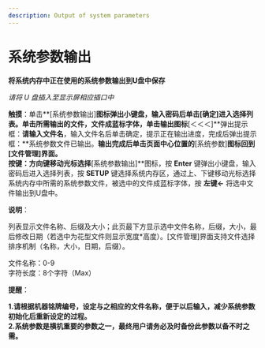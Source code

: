 ```yaml
---
description: Output of system parameters
---
```


# 系统参数输出

**将系统内存中正在使用的系统参数输出到U盘中保存**

_请将 U 盘插入至显示屏相应插口中_ 

**触摸**：单击**\[系统参数输出\]**图标弹出小键盘，输入密码后单击\[确定\]进入选择列表。单击所需输出的文件，文件成蓝标字体，单击输出图标**\[＜＜＜\]**弹出提示框：**请输入文件名**，输入文件名后单击确定，提示正在输出进度，完成后弹出提示框：**系统参数文件已输出。**输出完成后单击页面中心位置的**\[系统参数\]**图标回到\[文件管理\]界面。  
**按键**：方向键移动光标选择**\[系统参数输出\]**图标，按 **Enter** 键弹出小键盘，输入密码后进入选择列表，按 **SETUP** 键选择系统内存区，通过上、下键移动光标选择系统内存中所需的系统参数文件，被选中的文件成蓝标字体，按 **左键←** 将选中文件输出到U盘中。

**说明**：

列表显示文件名称、后缀及大小；此页最下方显示选中文件名称，后缀，大小，最后修改日期（若选中为花型文件则显示宽度\*高度）。\[文件管理\]界面支持文件选择排序机制（名称，大小，日期，后缀）。

文件名称：0-9   
字符长度：8个字符（Max）

**提醒**：

**1.请根据机器铭牌编号，设定与之相应的文件名称，便于以后输入，减少系统参数初始化后重新设定的过程。  
2.系统参数是横机重要的参数之一，最终用户请务必及时备份此参数以备不时之需。**

